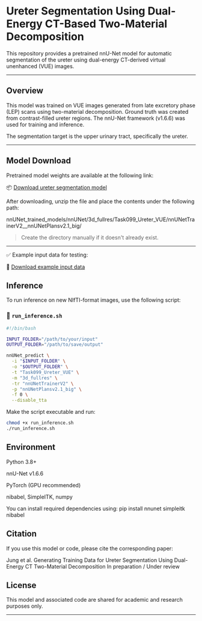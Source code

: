 # Ureter Segmentation Using Dual-Energy CT-Based Two-Material Decomposition

This repository provides a pretrained nnU-Net model for automatic segmentation of the ureter using dual-energy CT-derived virtual unenhanced (VUE) images.

---

## Overview

This model was trained on VUE images generated from late excretory phase (LEP) scans using two-material decomposition. Ground truth was created from contrast-filled ureter regions. The nnU-Net framework (v1.6.6) was used for training and inference.

The segmentation target is the upper urinary tract, specifically the ureter.

---

## Model Download

Pretrained model weights are available at the following link:

📦 [Download ureter segmentation model](https://drive.google.com/file/d/11L__FilGi0da0DAA84NnVvRlDuz1cK3U/view?usp=drive_link)

After downloading, unzip the file and place the contents under the following path:

nnUNet_trained_models/nnUNet/3d_fullres/Task099_Ureter_VUE/nnUNetTrainerV2__nnUNetPlansv2.1_big/


> Create the directory manually if it doesn't already exist.

---

✅ Example input data for testing:

📂 [Download example input data](https://drive.google.com/drive/folders/1Zoc3TWFuRrchxCQMMN8miefeMFDpnqHm?usp=drive_link)

## Inference

To run inference on new NIfTI-format images, use the following script:

### 🔧 `run_inference.sh`

```bash
#!/bin/bash

INPUT_FOLDER="/path/to/your/input"
OUTPUT_FOLDER="/path/to/save/output"

nnUNet_predict \
  -i "$INPUT_FOLDER" \
  -o "$OUTPUT_FOLDER" \
  -t "Task099_Ureter_VUE" \
  -m "3d_fullres" \
  -tr "nnUNetTrainerV2" \
  -p "nnUNetPlansv2.1_big" \
  -f 0 \
  --disable_tta
```

Make the script executable and run:

```bash
chmod +x run_inference.sh
./run_inference.sh
```
## Environment
Python 3.8+

nnU-Net v1.6.6

PyTorch (GPU recommended)

nibabel, SimpleITK, numpy

You can install required dependencies using:
pip install nnunet simpleitk nibabel
## Citation
If you use this model or code, please cite the corresponding paper:

Jung et al.
Generating Training Data for Ureter Segmentation Using Dual-Energy CT Two-Material Decomposition
In preparation / Under review

## License
This model and associated code are shared for academic and research purposes only.


---

